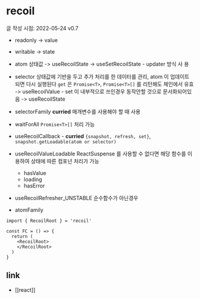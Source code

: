# recoil

글 작성 시점: 2022-05-24 v0.7 

- readonly -> value
- writable -> state

- atom
  상태값
  -> useRecoilState
  -> useSetRecoilState - updater 방식 사 용
- selector
  상태값에 기반을 두고 추가 처리를 한 데이터를 관리, atom 이 업데이트되면 다시 실행된다
  `get` 은 `Promise<T>`, `Promise<T>[]` 를 리턴해도 체인에서 유효
  -> useRecoilValue - set 이 내부적으로 쓰인경우 동작안할 것으로 문서화되어있음
  -> useRecoilState
- selectorFamily **curried**
  매개변수를 사용해야 할 때 사용
- waitForAll
  `Promise<T>[]` 처리 가능
- useRecoilCallback - **curried**
  `{snapshot, refresh, set}`, `snapshot.getLoadable(atom or selector)`
- useRecoilValueLoadable
  ReactSuspense 를 사용할 수 없다면 해당 함수를 이용하여 상태에 따른 컴포넌 처리가 가능
  - hasValue
  - loading
  - hasError
- useRecoilRefresher_UNSTABLE
  순수함수가 아닌경우
- atomFamily

```tsx
import { RecoilRoot } = 'recoil'

const FC = () => {
  return (
    <RecoilRoot>
    </RecoilRoot>
  )
}
```

## link
- [[react]]
